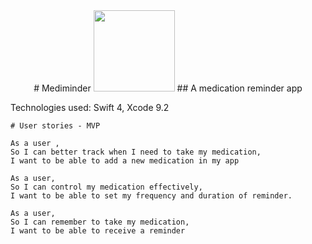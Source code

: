 <div align="center"> 
  # Mediminder
<img src="https://github.com/serenahathi/mediminder/blob/making-readme/RoundedIcon.png" height="130" weight="130" >
## A medication reminder app
  </div>

Technologies used: Swift 4, Xcode 9.2

```
# User stories - MVP

As a user ,
So I can better track when I need to take my medication,
I want to be able to add a new medication in my app

As a user,
So I can control my medication effectively,
I want to be able to set my frequency and duration of reminder.

As a user,
So I can remember to take my medication,
I want to be able to receive a reminder
```
